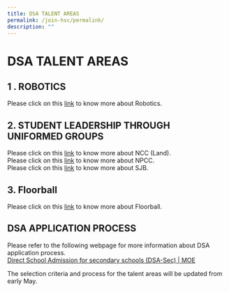 ```yaml
---
title: DSA TALENT AREAS
permalink: /join-hsc/permalink/
description: ""
---
```

DSA TALENT AREAS
================

1 . ROBOTICS
------------

Please click on this [link](/hsc-experience/Co-Curriculum/robotics/permalink/) to know more about Robotics.

2\. STUDENT LEADERSHIP THROUGH UNIFORMED GROUPS
-----------------------------------------------

Please click on this [link](https://hsc-experience/Co-Curriculum/ncc/permalink/) to know more about NCC (Land).  
Please click on this [link](https://hsc-experience/Co-Curriculum/npcc/permalink/) to know more about NPCC.  
Please click on this [link](https://hsc-experience/Co-Curriculum/sjb/permalink/) to know more about SJB.  

3\. Floorball
-------------

Please click on this [link](https://hsc-experience/Co-Curriculum/floorball/permalink/) to know more about Floorball.

DSA APPLICATION PROCESS
-----------------------

Please refer to the following webpage for more information about DSA application process.   
[Direct School Admission for secondary schools (DSA-Sec) | MOE](https://www.moe.gov.sg/secondary/dsa)  
  
The selection criteria and process for the talent areas will be updated from early May.